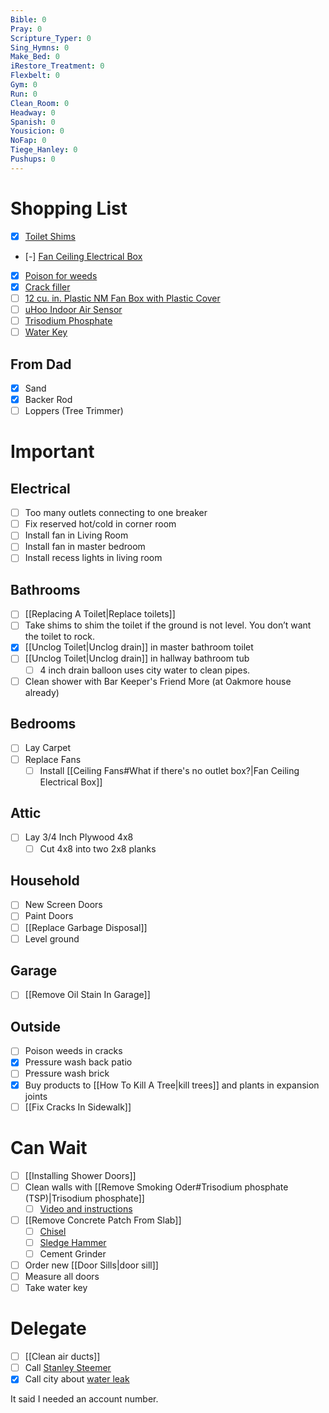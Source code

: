 ```yaml
---
Bible: 0
Pray: 0
Scripture_Typer: 0
Sing_Hymns: 0
Make_Bed: 0
iRestore_Treatment: 0
Flexbelt: 0
Gym: 0
Run: 0
Clean_Room: 0
Headway: 0
Spanish: 0
Yousicion: 0
NoFap: 0
Tiege_Hanley: 0
Pushups: 0
---
```


# Shopping List

- [x] [Toilet Shims](https://www.homedepot.com/p/Everbilt-Plastic-Toilet-Shims-4-Pack-88523/205172157)
- [-] [Fan Ceiling Electrical Box](https://www.lowes.com/pd/RACO-1-Gang-Gray-Steel-New-Work-Standard-Ceiling-Fan-Ceiling-Electrical-Box/1099543)
- [x] [Poison for weeds](https://www.homedepot.com/p/Roundup-24-oz-Ready-to-Use-Weed-and-Grass-Killer-500309020/100043452)
- [x] [Crack filler](https://www.homedepot.com/p/Sika-29-fl-oz-Sikaflex-Self-Leveling-Horizontal-Joint-Elastic-Polyurethane-Sealant-in-Gray-7116080/300934522)
- [ ] [12 cu. in. Plastic NM Fan Box with Plastic Cover](https://www.homedepot.com/p/Commercial-Electric-12-cu-in-Plastic-NM-Fan-Box-with-Plastic-Cover-CPB13NM-SM/205383211)
- [ ] [uHoo Indoor Air Sensor](https://www.homedepot.com/p/uHoo-Indoor-Air-Sensor-9-in-1-Smart-Air-Monitor-UHOO-IAS1-M-C-US/311656928)
- [ ] [Trisodium Phosphate](https://www.homedepot.com/p/SAVOGRAN-1-lb-Box-TSP-Phosphate-Free-Heavy-Duty-Cleaner-10611/202967451#overlay)
- [ ] [Water Key](https://www.homedepot.com/p/JONES-STEPHENS-1-2-in-x-30-in-Water-Meter-Key-with-Box-Lid-Key-M25130/202281919#overlay)

## From Dad
- [x] Sand
- [x] Backer Rod
- [ ] Loppers (Tree Trimmer)

# Important

## Electrical
- [ ] Too many outlets connecting to one breaker
- [ ] Fix reserved hot/cold in corner room
- [ ] Install fan in Living Room
- [ ] Install fan in master bedroom
- [ ] Install recess lights in living room

## Bathrooms
- [ ] [[Replacing A Toilet|Replace toilets]]
- [ ] Take shims to shim the toilet if the ground is not level. You don’t want the toilet to rock. 
- [x] [[Unclog Toilet|Unclog drain]] in master bathroom toilet
- [ ] [[Unclog Toilet|Unclog drain]] in hallway bathroom tub 
	- [ ] 4 inch drain balloon uses city water to clean pipes.
- [ ] Clean shower with Bar Keeper's Friend More (at Oakmore house already)

## Bedrooms
- [ ] Lay Carpet
- [ ] Replace Fans
	- [ ] Install [[Ceiling Fans#What if there's no outlet box?|Fan Ceiling Electrical Box]]

## Attic
- [ ] Lay 3/4 Inch Plywood 4x8
	- [ ] Cut 4x8 into two 2x8 planks
## Household
- [ ] New Screen Doors
- [ ] Paint Doors
- [ ] [[Replace Garbage Disposal]]
- [ ] Level ground

## Garage
- [ ] [[Remove Oil Stain In Garage]]

## Outside
- [ ] Poison weeds in cracks
- [x] Pressure wash back patio
- [ ] Pressure wash brick
- [x] Buy products to [[How To Kill A Tree|kill trees]] and plants in expansion joints
- [ ] [[Fix Cracks In Sidewalk]]

# Can Wait
- [ ] [[Installing Shower Doors]]
- [ ] Clean walls with [[Remove Smoking Oder#Trisodium phosphate (TSP)|Trisodium phosphate]]
	- [ ] [Video and instructions](https://www.thespruce.com/what-is-trisodium-phosphate-4766547)
- [ ] [[Remove Concrete Patch From Slab]]
	- [ ] [Chisel](https://www.homedepot.com/p/Dasco-Pro-1-in-x-12-in-Cold-Chisel-G419/100507479)
	- [ ] [Sledge Hammer](https://www.homedepot.com/p/Husky-4-lb-Engineer-Hammer-with-14-in-Fiberglass-Handle-HD-SF4LB/206768941)
	- [ ] Cement Grinder
- [ ] Order new [[Door Sills|door sill]]
- [ ] Measure all doors
- [ ] Take water key
# Delegate
- [ ] [[Clean air ducts]]
- [ ] Call [Stanley Steemer](https://www.stanleysteemer.com/our-services/air-duct-cleaning)
- [x] Call city about [water leak](https://dallascityhall.com/departments/waterutilities/pages/water_utilities_contacts.aspx)

It said I needed an account number.